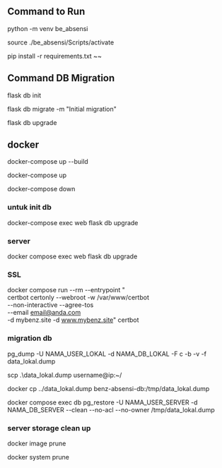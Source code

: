 ## Command to Run 

python -m venv be_absensi

source ./be_absensi/Scripts/activate

pip install -r requirements.txt
~~
## Command DB Migration

flask db init

flask db migrate -m "Initial migration"

flask db upgrade

## docker
docker-compose up --build

docker-compose up

docker-compose down

### untuk init db
docker-compose exec web flask db upgrade

### server
docker compose exec web flask db upgrade

### SSL
docker compose run --rm --entrypoint "\
  certbot certonly --webroot -w /var/www/certbot \
  --non-interactive --agree-tos \
  --email email@anda.com \
  -d mybenz.site -d www.mybenz.site" certbot


### migration db

pg_dump -U NAMA_USER_LOKAL -d NAMA_DB_LOKAL -F c -b -v -f data_lokal.dump

scp .\data_lokal.dump username@ip:~/

docker cp ../data_lokal.dump benz-absensi-db:/tmp/data_lokal.dump

docker compose exec db pg_restore -U NAMA_USER_SERVER -d NAMA_DB_SERVER --clean --no-acl --no-owner /tmp/data_lokal.dump

### server storage clean up

docker image prune

docker system prune

